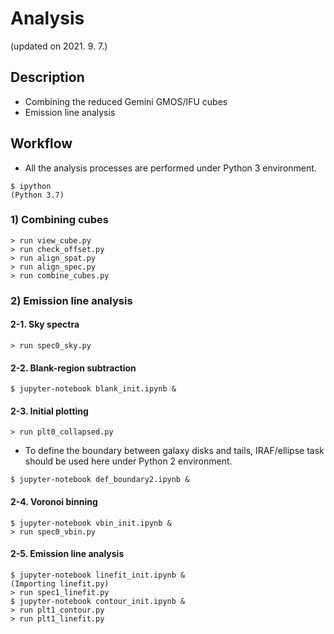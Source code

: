 # Analysis
(updated on 2021. 9. 7.)

## Description
* Combining the reduced Gemini GMOS/IFU cubes
* Emission line analysis

## Workflow
* All the analysis processes are performed under Python 3 environment.
```
$ ipython
(Python 3.7)
```

### 1) Combining cubes
```
> run view_cube.py
> run check_offset.py
> run align_spat.py
> run align_spec.py
> run combine_cubes.py
```

### 2) Emission line analysis

  #### 2-1. Sky spectra
```
> run spec0_sky.py
```

#### 2-2. Blank-region subtraction
```
$ jupyter-notebook blank_init.ipynb &
```

#### 2-3. Initial plotting
```
> run plt0_collapsed.py
```
* To define the boundary between galaxy disks and tails, IRAF/ellipse task should be used here under Python 2 environment.
```
$ jupyter-notebook def_boundary2.ipynb &
```

#### 2-4. Voronoi binning
```
$ jupyter-notebook vbin_init.ipynb &
> run spec0_vbin.py
```

#### 2-5. Emission line analysis
```
$ jupyter-notebook linefit_init.ipynb &
(Importing linefit.py)
> run spec1_linefit.py
$ jupyter-notebook contour_init.ipynb &
> run plt1_contour.py
> run plt1_linefit.py
```
